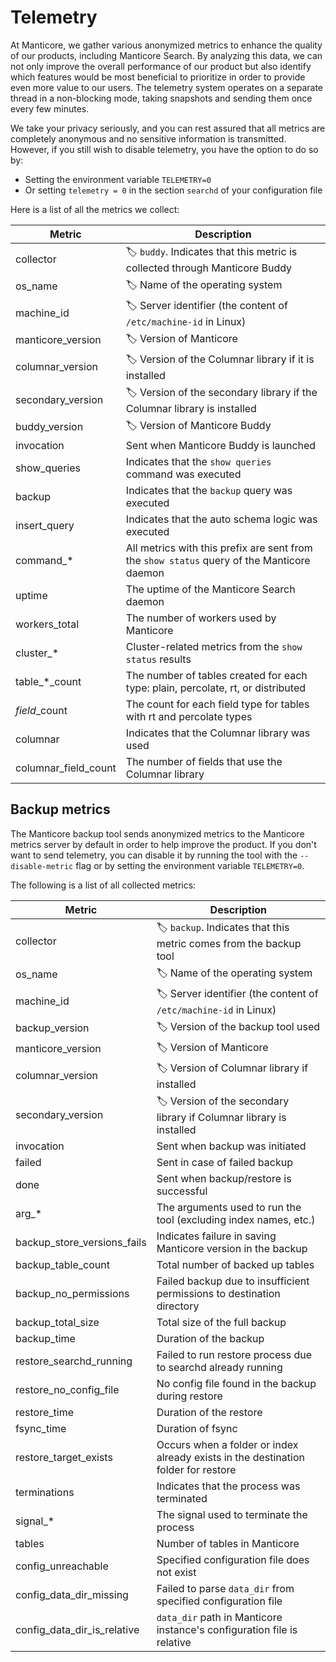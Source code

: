 # Telemetry

At Manticore, we gather various anonymized metrics to enhance the quality of our products, including Manticore Search. By analyzing this data, we can not only improve the overall performance of our product but also identify which features would be most beneficial to prioritize in order to provide even more value to our users. The telemetry system operates on a separate thread in a non-blocking mode, taking snapshots and sending them once every few minutes.

We take your privacy seriously, and you can rest assured that all metrics are completely anonymous and no sensitive information is transmitted. However, if you still wish to disable telemetry, you have the option to do so by:
* Setting the environment variable `TELEMETRY=0`
* Or setting `telemetry = 0` in the section `searchd` of your configuration file

Here is a list of all the metrics we collect:

| Metric | Description |
|-|-|
| collector | 🏷 `buddy`. Indicates that this metric is collected through Manticore Buddy |
| os_name | 🏷️ Name of the operating system |
| machine_id | 🏷 Server identifier (the content of `/etc/machine-id` in Linux)
| manticore_version | 🏷️ Version of Manticore |
| columnar_version | 🏷️ Version of the Columnar library if it is installed |
| secondary_version | 🏷️ Version of the secondary library if the Columnar library is installed |
| buddy_version| 🏷️ Version of Manticore Buddy |
| invocation | Sent when Manticore Buddy is launched |
| show_queries | Indicates that the `show queries` command was executed |
| backup | Indicates that the `backup` query was executed |
| insert_query | Indicates that the auto schema logic was executed |
| command_* |  All metrics with this prefix are sent from the `show status` query of the Manticore daemon   |
| uptime | The uptime of the Manticore Search daemon |
| workers_total | The number of workers used by Manticore |
| cluster_* | Cluster-related metrics from the `show status` results |
| table_*_count | The number of tables created for each type: plain, percolate, rt, or distributed |
| *_field_*_count | The count for each field type for tables with rt and percolate types |
| columnar | Indicates that the Columnar library was used |
| columnar_field_count | The number of fields that use the Columnar library |

## Backup metrics

The Manticore backup tool sends anonymized metrics to the Manticore metrics server by default in order to help improve the product. If you don't want to send telemetry, you can disable it by running the tool with the `--disable-metric` flag or by setting the environment variable `TELEMETRY=0`.

The following is a list of all collected metrics:

| Metric | Description |
|-|-|
| collector | 🏷 `backup`. Indicates that this metric comes from the backup tool |
| os_name | 🏷️ Name of the operating system |
| machine_id | 🏷 Server identifier (the content of `/etc/machine-id` in Linux)
| backup_version | 🏷️ Version of the backup tool used |
| manticore_version | 🏷️ Version of Manticore |
| columnar_version | 🏷️ Version of Columnar library if installed |
| secondary_version | 🏷️ Version of the secondary library if Columnar library is installed |
| invocation | Sent when backup was initiated  |
| failed | Sent in case of failed backup |
| done | Sent when backup/restore is successful |
| arg_* | The arguments used to run the tool (excluding index names, etc.) |
| backup_store_versions_fails | Indicates failure in saving Manticore version in the backup |
| backup_table_count | Total number of backed up tables |
| backup_no_permissions | Failed backup due to insufficient permissions to destination directory |
| backup_total_size | Total size of the full backup |
| backup_time | Duration of the backup |
| restore_searchd_running | Failed to run restore process due to searchd already running |
| restore_no_config_file | No config file found in the backup during restore |
| restore_time | Duration of the restore |
| fsync_time | Duration of fsync |
| restore_target_exists | Occurs when a folder or index already exists in the destination folder for restore |
| terminations | Indicates that the process was terminated |
| signal_* | The signal used to terminate the process |
| tables | Number of tables in Manticore |
| config_unreachable | Specified configuration file does not exist |
| config_data_dir_missing | Failed to parse `data_dir` from specified configuration file |
| config_data_dir_is_relative | `data_dir` path in Manticore instance's configuration file is relative |
<!-- proofread -->